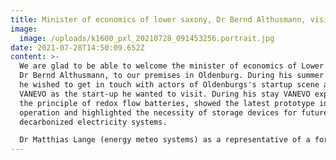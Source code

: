 ```yaml
---
title: Minister of economics of lower saxony, Dr Bernd Althusmann, visits VANEVO!
image:
  image: /uploads/k1600_pxl_20210728_091453256.portrait.jpg
date: 2021-07-28T14:50:09.652Z
content: >-
  We are glad to be able to welcome the minister of economics of Lower Saxony,
  Dr Bernd Althusmann, to our premises in Oldenburg. During his summer journey
  he wished to get in touch with actors of Oldenburgs's startup scene and chose
  VANEVO as the start-up he wanted to visit. During his stay VANEVO explained
  the principle of redox flow batteries, showed the latest prototype in
  operation and highlighted the necessity of storage devices for future
  decarbonized electricity systems.

  Dr Matthias Lange (energy meteo systems) as a representative of a former start-up as well as Jürgen Bath (Technologie- und Gründerzentrum) as an infrastructure provider for founders and start-ups participated in the visit and highlighted the successes of Oldenburg's start-up scene.
---
```


